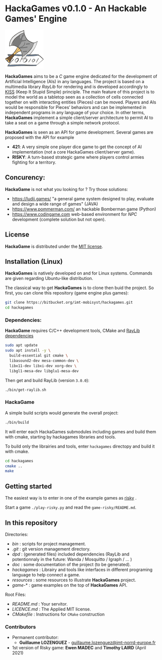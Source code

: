# HackaGames v0.1.0 - An Hackable Games' Engine

![](resources/logo-128.png)

**HackaGames** aims to be a *C* game engine dedicated for the development of Artificial Intelligence (AIs) in any languages.
The project is based on a multimedia library *RayLib* for rendering and is developed accordingly to [KISS](https://fr.wikipedia.org/wiki/Principe_KISS)  (Keep It Stupid Simple) principle.
The main feature of this project is to model the world as a tabletop seen as a collection of cells connected together on with 
interacting entities (Pieces) can be moved.
Players and AIs would be responsible for Pieces’ behaviors and can be implemented in independent programs in any language of your choice.
In other terms, **HackaGames** implement a simple client/server architecture to permit AI to take a seat on a game through a simple network protocol.

**HackaGames** is seen as an API for game development.
Several games are proposed with the API for example

- **421**: A very simple one player dice game to get the concept of AI implementation (not a core HackaGames client/server game).
- **RISKY**: A turn-based strategic game where players control armies fighting for a territory.

## Concurency:

**HackaGame** is not what you looking for ? Try those solutions:

- https://ludii.games/ "a general game system designed to play, evaluate and design a wide range of games" (JAVA)
- https://www.pommerman.com/ an hackable Bomberman game (Python)
- https://www.codingame.com web-based environment for *NPC* development (complete solution but not open).

## License

**HackaGame** is distributed under the [MIT license](./LICENCE.md).

## Installation (Linux)

**HackaGames** is natively developed on and for Linux systems.
Commands are given regarding Ubuntu-like distribution.

The classical way to get **HackaGames** is to clone then buid the project.
So first, you can clone this repository (game engine plus games):

```bash
git clone https://bitbucket.org/imt-mobisyst/hackagames.git
cd hackagames
```

### Dependencies:

**HackaGame** requires C/C++ development tools, CMake and [RayLib dependencies](https://github.com/raysan5/raylib/wiki/Working-on-GNU-Linux)

```bash
sudo apt update
sudo apt install -y \
  build-essential git cmake \
  libasound2-dev mesa-common-dev \
  libx11-dev libxi-dev xorg-dev \
  libgl1-mesa-dev libglu1-mesa-dev
```

Then get and build RayLib (version `3.0.0`):

```bash
./bin/get-raylib.sh
```

<!--
And finally mosquitto:

```bash
sudo apt-add-repository ppa:mosquitto-dev/mosquitto-ppa
sudo apt update
sudo apt install mosquitto mosquitto-dev
```
-->


### **HackaGame**

A simple build scripts would generate the overall project:

```bash
./bin/build
```

It will enter each HackaGames submodules including games and build them with cmake, starting by hackagames libraries and tools.

To build only the librairies and tools, enter `hackagames` directopy and build it with cmake.

```sh
cd hackagames
cmake ..
make
```

## Getting started

The easiest way is to enter in one of the example games as [risky](./game-risky) .

Start a game `./play-risky.py` and read the `game-risky/README.md`.

## In this repository

Directories:

- *bin* : scripts for project management.
- *.git* : git version management directory.
- *dpd* : (generated files) included dependencies (RayLib and potentionnaly in the future: Wanda / Mosquitto / Igraph / ... )
- *doc* : some documentation of the project (to be generated).
- *hackagames* : Librairy and tools like interfaces in different programing language to help connect a game.
- *resources* : some resources to illustrate **HackaGames** project.
- *game-** : game examples on the top of **HackaGames** API.

Root Files:

- *README.md* : Your servitor.
- *LICENCE.md* : The Applied MIT license.
- *CMakefile* : Instructions for `CMake` construction

### Contributors

- Permanent contributor:
  * **Guillaume LOZENGUEZ** - [guillaume.lozenguez@imt-norrd-europe.fr](mailto:guillaume.lozenguez@imt-norrd-europe.fr)
- 1st version of Risky game: **Ewen MADEC** and **Timothy LAIRD** (April 2021)
